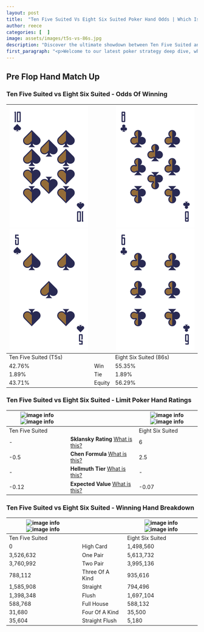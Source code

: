 ```yaml
---
layout: post
title:  "Ten Five Suited Vs Eight Six Suited Poker Hand Odds | Which Is The Better Hand In Poker? A Complete Guide"
author: reece
categories: [  ]
image: assets/images/t5s-vs-86s.jpg
description: "Discover the ultimate showdown between Ten Five Suited and Eight Six Suited in poker! Uncover the odds, strategies, and scenarios where one hand triumphs over the other. Get ready to up your poker game with this thrilling analysis."
first_paragraph: "<p>Welcome to our latest poker strategy deep dive, where we're pitting two distinct hands against each other in a high-stakes showdown: Ten Five Suited vs Eight Six Suited.</p><p>In the dynamic world of poker, every decision counts, and knowing which hand holds the upper hand is key to your success at the table.</p><p>In this article, we'll dissect these two hands, explore the scenarios where one dominates the other, and equip you with the knowledge to make strategic choices that can tip the odds in your favor.</p><p>Get ready to unravel the intriguing dynamics of these poker hands and elevate your game to new heights.</p>"
---
```




[comment]: # (sp0)

## Pre Flop Hand Match Up

<div class="table hand-ratings" markdown="1"> 



### Ten Five Suited vs Eight Six Suited - Odds Of Winning


    
| ![image info](assets/images/hand1/t.png) ![image info](assets/images/hand1/5.png) |  | ![image info](assets/images/hand2/8.png) ![image info](assets/images/hand2/6.png) |
| -------- | -------- | -------- |
| Ten Five Suited (T5s) |  | Eight Six Suited (86s) |
| 42.76% | Win | 55.35% |
| 1.89% | Tie | 1.89% |
| 43.71% | Equity | 56.29% |




[comment]: # (sp1)



### Ten Five Suited vs Eight Six Suited - Limit Poker Hand Ratings


    
| ![image info](https://www.riverpairs.com/assets/images/hand1/t.png) ![image info](https://www.riverpairs.com/assets/images/hand1/5.png) |  | ![image info](https://www.riverpairs.com/assets/images/hand2/8.png) ![image info](https://www.riverpairs.com/assets/images/hand2/6.png) |
| -------- | -------- | -------- |
| Ten Five Suited |  | Eight Six Suited |
| - | **Sklansky Rating** [What is this?](/sklansky-rating-explained) | 6 |
| -0.5 | **Chen Formula** [What is this?](/chen-formula-explained) | 2.5 |
| - | **Hellmuth Tier** [What is this?](/Hellmuth-tier-explained) | - |
| -0.12 | **Expected Value** [What is this?](/expected-value-explained) | -0.07 |




[comment]: # (sp2)



### Ten Five Suited vs Eight Six Suited - Winning Hand Breakdown


    
| ![image info](https://www.riverpairs.com/assets/images/hand1/t.png) ![image info](https://www.riverpairs.com/assets/images/hand1/5.png) |  | ![image info](https://www.riverpairs.com/assets/images/hand2/8.png) ![image info](https://www.riverpairs.com/assets/images/hand2/6.png) |
| -------- | -------- | -------- |
| Ten Five Suited |  | Eight Six Suited |
| 0 | High Card | 1,498,560 |
| 3,526,632 | One Pair | 5,613,732 |
| 3,760,992 | Two Pair | 3,995,136 |
| 788,112 | Three Of A Kind | 935,616 |
| 1,585,908 | Straight | 794,496 |
| 1,398,348 | Flush | 1,697,104 |
| 588,768 | Full House | 588,132 |
| 31,680 | Four Of A Kind | 35,500 |
| 35,604 | Straight Flush | 5,180 |




[comment]: # (sp3)



</div>

[comment]: # (sp4)



[comment]: # (sp5)

